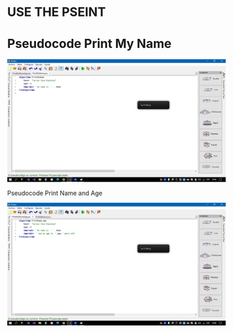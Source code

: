 # USE THE PSEINT


# Pseudocode Print My Name

![image](https://github.com/Soncarlos/Core-Code-Scratch/blob/main/PrintName.png)


Pseudocode Print Name and Age


![image](https://github.com/Soncarlos/Core-Code-Scratch/blob/main/PrintNameAge.png)




